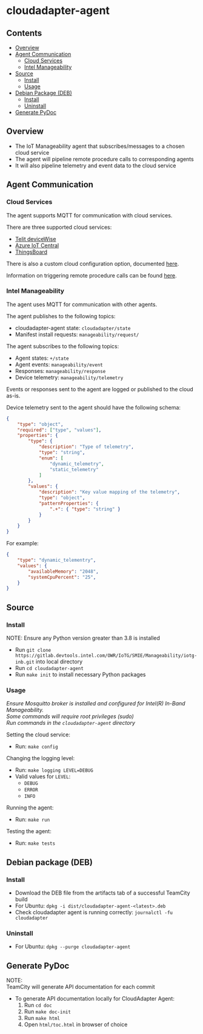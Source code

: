 # cloudadapter-agent

## Contents

- [Overview](#overview)
- [Agent Communication](#agent-communication)
  - [Cloud Services](#cloud-services)
  - [Intel Manageability](#intel-manageability)
- [Source](#source)
  - [Install](#install)
  - [Usage](#usage)
- [Debian Package (DEB)](#debian-package-deb)
  - [Install](#install-1)
  - [Uninstall](#uninstall)
- [Generate PyDoc](#generate-pydoc)

## Overview

- The IoT Manageability agent that subscribes/messages to a chosen cloud service
- The agent will pipeline remote procedure calls to corresponding agents
- It will also pipeline telemetry and event data to the cloud service

## Agent Communication

### Cloud Services

The agent supports MQTT for communication with cloud services.

There are three supported cloud services:
  - [Telit deviceWise](https://soco.intel.com/docs/DOC-2654035)
  - [Azure IoT Central](https://soco.intel.com/docs/DOC-2643965)
  - [ThingsBoard](https://soco.intel.com/docs/DOC-2649874)

There is also a custom cloud configuration option, documented
[here](https://soco.intel.com/docs/DOC-2650245).

Information on triggering remote procedure calls can be found
[here](https://soco.intel.com/docs/DOC-2654034).

### Intel Manageability

The agent uses MQTT for communication with other agents.

The agent publishes to the following topics:
  - cloudadapter-agent state: `cloudadapter/state`
  - Manifest install requests: `manageability/request/`

The agent subscribes to the following topics:
  - Agent states: `+/state`
  - Agent events: `manageability/event`
  - Responses: `manageability/response`
  - Device telemetry: `manageability/telemetry`

Events  or responses sent to the agent are logged or published to the cloud as-is.

Device telemetry sent to the agent should have the following schema:
```json
{
    "type": "object",
    "required": ["type", "values"],
    "properties": {
        "type": {
            "description": "Type of telemetry",
            "type": "string",
            "enum": [
                "dynamic_telemetry",
                "static_telemetry"
            ]
        },
        "values": {
            "description": "Key value mapping of the telemetry",
            "type": "object",
            "patternProperties": {
                ".+": { "type": "string" }
            }
        }
    }
}
```
For example:
```json
{
    "type": "dynamic_telementry",
    "values": {
        "availableMemory": "2048",
        "systemCpuPercent": "25",
    }
}
```

## Source

### Install

NOTE: Ensure any Python version greater than 3.8 is installed

- Run `git clone https://gitlab.devtools.intel.com/OWR/IoTG/SMIE/Manageability/iotg-inb.git` into local directory
- Run `cd cloudadapter-agent`
- Run `make init` to install necessary Python packages

### Usage

*Ensure Mosquitto broker is installed and configured for Intel(R) In-Band Manageability.*  
*Some commands will require root privileges (sudo)*  
*Run commands in the `cloudadapter-agent` directory*

Setting the cloud service:

- Run: `make config`

Changing the logging level:

- Run: `make logging LEVEL=DEBUG`
- Valid values for `LEVEL`:
  - `DEBUG`
  - `ERROR`
  - `INFO`

Running the agent:

- Run: `make run`

Testing the agent:

- Run: `make tests`

## Debian package (DEB)

### Install

- Download the DEB file from the artifacts tab of a successful TeamCity build
- For Ubuntu: `dpkg -i dist/cloudadapter-agent-<latest>.deb`
- Check cloudadapter agent is running correctly: `journalctl -fu cloudadapter`

### Uninstall

- For Ubuntu: `dpkg --purge cloudadapter-agent`

## Generate PyDoc

NOTE:  
TeamCity will generate API documentation for each commit

- To generate API documentation locally for CloudAdapter Agent:
  1. Run `cd doc`
  2. Run `make doc-init`
  3. Run `make html`
  4. Open `html/toc.html` in browser of choice
